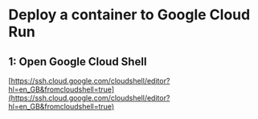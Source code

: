 # Deploy a container to Google Cloud Run

## 1: Open Google Cloud Shell

[https://ssh.cloud.google.com/cloudshell/editor?hl=en_GB&fromcloudshell=true](https://ssh.cloud.google.com/cloudshell/editor?hl=en_GB&fromcloudshell=true)
